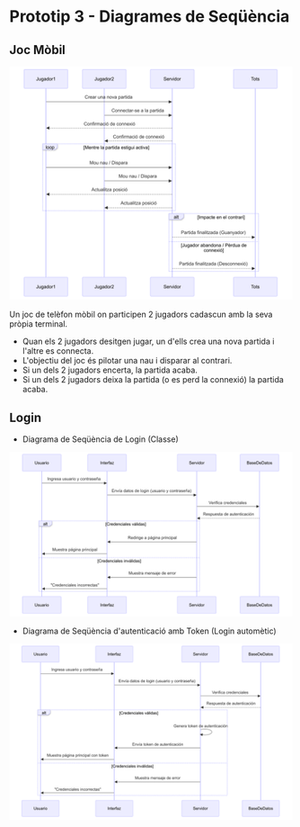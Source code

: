 # Prototip 3 - Diagrames de Seqüència 

## Joc Mòbil

![JocMobil](diagramaSecuenciaEX.png)

Un joc de telèfon mòbil on participen 2 jugadors cadascun amb la seva pròpia terminal.

- Quan els 2 jugadors desitgen jugar, un d'ells crea una nova partida i l'altre es connecta.
- L'objectiu del joc és pilotar una nau i disparar al contrari.
- Si un dels 2 jugadors encerta, la partida acaba.
- Si un dels 2 jugadors deixa la partida (o es perd la connexió) la partida acaba.

## Login
 - Diagrama de Seqüència de Login (Classe)

![Login](diagramaSeqLogin.png)

 - Diagrama de Seqüència d'autenticació amb Token (Login automètic)

 ![LoginToken](diagramaSeqLoginToken.png)